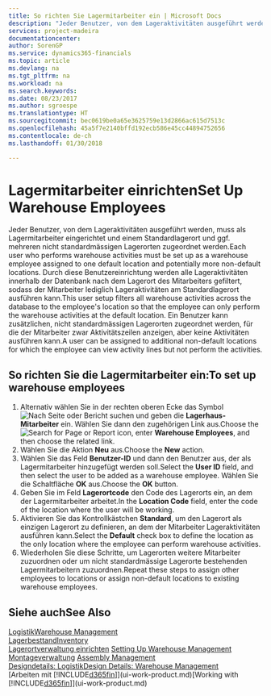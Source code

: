 ```yaml
---
title: So richten Sie Lagermitarbeiter ein | Microsoft Docs
description: "Jeder Benutzer, von dem Lageraktivitäten ausgeführt werden, muss als Lagermitarbeiter eingerichtet und einem Standardlagerort und ggf. mehreren nicht standardmässigen Lagerorten zugeordnet werden."
services: project-madeira
documentationcenter: 
author: SorenGP
ms.service: dynamics365-financials
ms.topic: article
ms.devlang: na
ms.tgt_pltfrm: na
ms.workload: na
ms.search.keywords: 
ms.date: 08/23/2017
ms.author: sgroespe
ms.translationtype: HT
ms.sourcegitcommit: bec0619be0a65e3625759e13d2866ac615d7513c
ms.openlocfilehash: 45a5f7e2140bffd192ecb586e45cc44894752656
ms.contentlocale: de-ch
ms.lasthandoff: 01/30/2018

---
```

# <a name="set-up-warehouse-employees"></a><span data-ttu-id="2c81d-103">Lagermitarbeiter einrichten</span><span class="sxs-lookup"><span data-stu-id="2c81d-103">Set Up Warehouse Employees</span></span>
<span data-ttu-id="2c81d-104">Jeder Benutzer, von dem Lageraktivitäten ausgeführt werden, muss als Lagermitarbeiter eingerichtet und einem Standardlagerort und ggf. mehreren nicht standardmässigen Lagerorten zugeordnet werden.</span><span class="sxs-lookup"><span data-stu-id="2c81d-104">Each user who performs warehouse activities must be set up as a warehouse employee assigned to one default location and potentially more non-default locations.</span></span> <span data-ttu-id="2c81d-105">Durch diese Benutzereinrichtung werden alle Lageraktivitäten innerhalb der Datenbank nach dem Lagerort des Mitarbeiters gefiltert, sodass der Mitarbeiter lediglich Lageraktivitäten am Standardlagerort ausführen kann.</span><span class="sxs-lookup"><span data-stu-id="2c81d-105">This user setup filters all warehouse activities across the database to the employee's location so that the employee can only perform the warehouse activities at the default location.</span></span> <span data-ttu-id="2c81d-106">Ein Benutzer kann zusätzlichen, nicht standardmässigen Lagerorten zugeordnet werden, für die der Mitarbeiter zwar Aktivitätszeilen anzeigen, aber keine Aktivitäten ausführen kann.</span><span class="sxs-lookup"><span data-stu-id="2c81d-106">A user can be assigned to additional non-default locations for which the employee can view activity lines but not perform the activities.</span></span>

## <a name="to-set-up-warehouse-employees"></a><span data-ttu-id="2c81d-107">So richten Sie die Lagermitarbeiter ein:</span><span class="sxs-lookup"><span data-stu-id="2c81d-107">To set up warehouse employees</span></span>  
1.  <span data-ttu-id="2c81d-108">Alternativ wählen Sie in der rechten oberen Ecke das Symbol ![Nach Seite oder Bericht suchen](media/ui-search/search_small.png "Nach Seite oder Bericht suchen") und geben die **Lagerhaus-Mitarbeiter** ein. Wählen Sie dann den zugehörigen Link aus.</span><span class="sxs-lookup"><span data-stu-id="2c81d-108">Choose the ![Search for Page or Report](media/ui-search/search_small.png "Search for Page or Report icon") icon, enter **Warehouse Employees**, and then choose the related link.</span></span>  
2. <span data-ttu-id="2c81d-109">Wählen Sie die Aktion **Neu** aus.</span><span class="sxs-lookup"><span data-stu-id="2c81d-109">Choose the **New** action.</span></span>  
3. <span data-ttu-id="2c81d-110">Wählen Sie das Feld **Benutzer-ID** und dann den Benutzer aus, der als Lagermitarbeiter hinzugefügt werden soll.</span><span class="sxs-lookup"><span data-stu-id="2c81d-110">Select the **User ID** field, and then select the user to be added as a warehouse employee.</span></span> <span data-ttu-id="2c81d-111">Wählen Sie die Schaltfläche **OK** aus.</span><span class="sxs-lookup"><span data-stu-id="2c81d-111">Choose the **OK** button.</span></span>  
6.  <span data-ttu-id="2c81d-112">Geben Sie im Feld **Lagerortcode** den Code des Lagerorts ein, an dem der Lagermitarbeiter arbeitet.</span><span class="sxs-lookup"><span data-stu-id="2c81d-112">In the **Location Code** field, enter the code of the location where the user will be working.</span></span>  
7.  <span data-ttu-id="2c81d-113">Aktivieren Sie das Kontrollkästchen **Standard**, um den Lagerort als einzigen Lagerort zu definieren, an dem der Mitarbeiter Lageraktivitäten ausführen kann.</span><span class="sxs-lookup"><span data-stu-id="2c81d-113">Select the **Default** check box to define the location as the only location where the employee can perform warehouse activities.</span></span>  
8.  <span data-ttu-id="2c81d-114">Wiederholen Sie diese Schritte, um Lagerorten weitere Mitarbeiter zuzuordnen oder um nicht standardmässige Lagerorte bestehenden Lagermitarbeitern zuzuordnen.</span><span class="sxs-lookup"><span data-stu-id="2c81d-114">Repeat these steps to assign other employees to locations or assign non-default locations to existing warehouse employees.</span></span>  

## <a name="see-also"></a><span data-ttu-id="2c81d-115">Siehe auch</span><span class="sxs-lookup"><span data-stu-id="2c81d-115">See Also</span></span>  
[<span data-ttu-id="2c81d-116">Logistik</span><span class="sxs-lookup"><span data-stu-id="2c81d-116">Warehouse Management</span></span>](warehouse-manage-warehouse.md)  
[<span data-ttu-id="2c81d-117">Lagerbesttand</span><span class="sxs-lookup"><span data-stu-id="2c81d-117">Inventory</span></span>](inventory-manage-inventory.md)  
<span data-ttu-id="2c81d-118">[Lagerortverwaltung einrichten](warehouse-setup-warehouse.md)   </span><span class="sxs-lookup"><span data-stu-id="2c81d-118">[Setting Up Warehouse Management](warehouse-setup-warehouse.md)   </span></span>  
<span data-ttu-id="2c81d-119">[Montageverwaltung](assembly-assemble-items.md)  </span><span class="sxs-lookup"><span data-stu-id="2c81d-119">[Assembly Management](assembly-assemble-items.md)  </span></span>  
[<span data-ttu-id="2c81d-120">Designdetails: Logistik</span><span class="sxs-lookup"><span data-stu-id="2c81d-120">Design Details: Warehouse Management</span></span>](design-details-warehouse-management.md)  
<span data-ttu-id="2c81d-121">[Arbeiten mit [!INCLUDE[d365fin](includes/d365fin_md.md)]](ui-work-product.md)</span><span class="sxs-lookup"><span data-stu-id="2c81d-121">[Working with [!INCLUDE[d365fin](includes/d365fin_md.md)]](ui-work-product.md)</span></span>  

